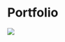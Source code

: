 # Portfolio

![]([https://github.com/Your_Repository_Name/Your_GIF_Name.gif](https://github.com/Bowman-Kelso/Portfolio/blob/main/media/CaliforniaSpeed.gif))
